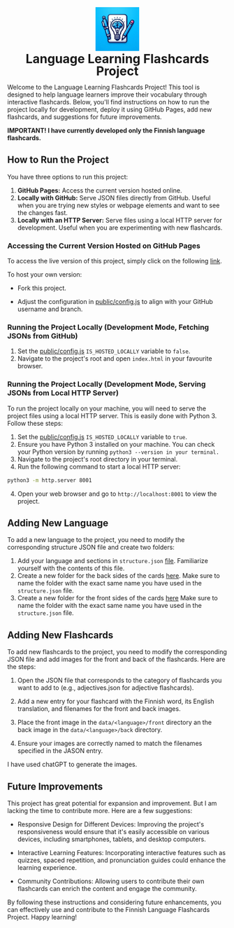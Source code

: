 <h1 align="center" style="line-height: 1; margin: 0; padding: 0;">
  <img src="./public/assets/logo/logo.jpeg" alt="Logo" width="100" height="100"><br>
  Language Learning Flashcards Project
</h1>

Welcome to the Language Learning Flashcards Project! This tool is designed to help language learners improve their vocabulary through interactive flashcards. Below, you'll find instructions on how to run the project locally for development, deploy it using GitHub Pages, add new flashcards, and suggestions for future improvements.

**IMPORTANT! I have currently developed only the Finnish language flashcards.**

## How to Run the Project

You have three options to run this project:
1. **GitHub Pages:** Access the current version hosted online.
2. **Locally with GitHub:** Serve JSON files directly from GitHub. Useful when you are trying new styles or webpage elements and want to see the changes fast.
3. **Locally with an HTTP Server:** Serve files using a local HTTP server for development. Useful when you are experimenting with new flashcards.


### Accessing the Current Version Hosted on GitHub Pages
To access the live version of this project, simply click on the following [link](https://doruirimescu.github.io/language-flashcards/index.html).

To host your own version:
* Fork this project.

* Adjust the configuration in [public/config.js](public/config.js) to align with your GitHub username and branch.

### Running the Project Locally (Development Mode, Fetching JSONs from GitHub)
1. Set the [public/config.js](public/config.js) `IS_HOSTED_LOCALLY` variable to `false`.
2. Navigate to the project's root and open `index.html` in your favourite browser.

### Running the Project Locally (Development Mode, Serving JSONs from Local HTTP Server)

To run the project locally on your machine, you will need to serve the project files using a local HTTP server. This is easily done with Python 3. Follow these steps:

1. Set the [public/config.js](public/config.js) `IS_HOSTED_LOCALLY` variable to `true`.
2. Ensure you have Python 3 installed on your machine. You can check your Python version by running `python3 --version in your terminal.`
3. Navigate to the project's root directory in your terminal.
4. Run the following command to start a local HTTP server:

```bash
python3 -m http.server 8001
```
4. Open your web browser and go to `http://localhost:8001` to view the project.


## Adding New Language
To add a new language to the project, you need to modify the corresponding structure JSON file and create two folders:
1. Add your language and sections in `structure.json` [file](./public/data/structure.json). Familiarize yourself with the contents of this file.
2. Create a new folder for the back sides of the cards [here](./public/assets/back/). Make sure to name the folder with the exact same name you have used in the `structure.json` file.
3. Create a new folder for the front sides of the cards [here](./public/assets/front/) Make sure to name the folder with the exact same name you have used in the `structure.json` file.

## Adding New Flashcards
To add new flashcards to the project, you need to modify the corresponding JSON file and add images for the front and back of the flashcards. Here are the steps:

1. Open the JSON file that corresponds to the category of flashcards you want to add to (e.g., adjectives.json for adjective flashcards).

2. Add a new entry for your flashcard with the Finnish word, its English translation, and filenames for the front and back images.

3. Place the front image in the `data/<language>/front` directory an the back image in the `data/<language>/back` directory.
4. Ensure your images are correctly named to match the filenames specified in the JASON entry.

I have used chatGPT to generate the images.

## Future Improvements
This project has great potential for expansion and improvement. But I am lacking the time to contribute more. Here are a few suggestions:

* Responsive Design for Different Devices: Improving the project's responsiveness would ensure that it's easily accessible on various devices, including smartphones, tablets, and desktop computers.

* Interactive Learning Features: Incorporating interactive features such as quizzes, spaced repetition, and pronunciation guides could enhance the learning experience.

* Community Contributions: Allowing users to contribute their own flashcards can enrich the content and engage the community.

By following these instructions and considering future enhancements, you can effectively use and contribute to the Finnish Language Flashcards Project. Happy learning!
